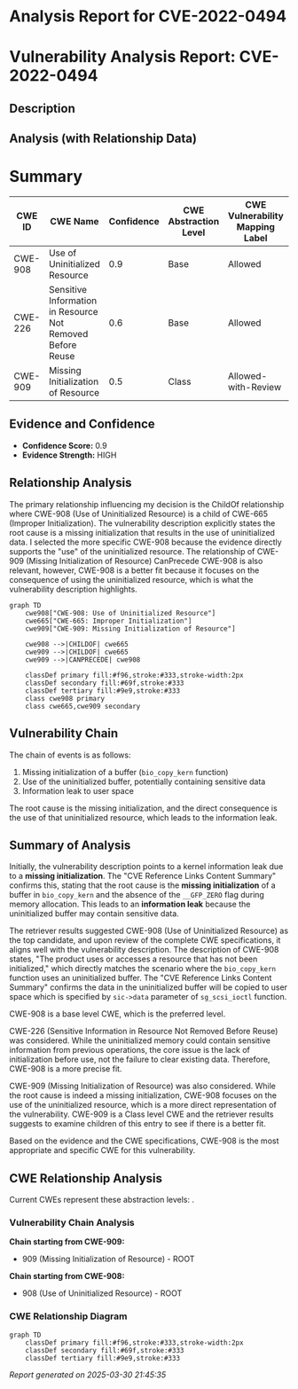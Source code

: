 # Analysis Report for CVE-2022-0494

# Vulnerability Analysis Report: CVE-2022-0494

## Description



## Analysis (with Relationship Data)

# Summary
| CWE ID | CWE Name | Confidence | CWE Abstraction Level | CWE Vulnerability Mapping Label | CWE-Vulnerability Mapping Notes |
|---|---|---|---|---|---|
| CWE-908 | Use of Uninitialized Resource | 0.9 | Base | Allowed | Primary CWE |
| CWE-226 | Sensitive Information in Resource Not Removed Before Reuse | 0.6 | Base | Allowed | Secondary Candidate |
| CWE-909 | Missing Initialization of Resource | 0.5 | Class | Allowed-with-Review | Secondary Candidate |

## Evidence and Confidence

*   **Confidence Score:** 0.9
*   **Evidence Strength:** HIGH

## Relationship Analysis
The primary relationship influencing my decision is the ChildOf relationship where CWE-908 (Use of Uninitialized Resource) is a child of CWE-665 (Improper Initialization). The vulnerability description explicitly states the root cause is a missing initialization that results in the use of uninitialized data. I selected the more specific CWE-908 because the evidence directly supports the "use" of the uninitialized resource. The relationship of CWE-909 (Missing Initialization of Resource) CanPrecede CWE-908 is also relevant, however, CWE-908 is a better fit because it focuses on the consequence of using the uninitialized resource, which is what the vulnerability description highlights.

```mermaid
graph TD
    cwe908["CWE-908: Use of Uninitialized Resource"]
    cwe665["CWE-665: Improper Initialization"]
    cwe909["CWE-909: Missing Initialization of Resource"]
    
    cwe908 -->|CHILDOF| cwe665
    cwe909 -->|CHILDOF| cwe665
    cwe909 -->|CANPRECEDE| cwe908
    
    classDef primary fill:#f96,stroke:#333,stroke-width:2px
    classDef secondary fill:#69f,stroke:#333
    classDef tertiary fill:#9e9,stroke:#333
    class cwe908 primary
    class cwe665,cwe909 secondary
```

## Vulnerability Chain
The chain of events is as follows:
1.  Missing initialization of a buffer (`bio_copy_kern` function)
2.  Use of the uninitialized buffer, potentially containing sensitive data
3.  Information leak to user space

The root cause is the missing initialization, and the direct consequence is the use of that uninitialized resource, which leads to the information leak.

## Summary of Analysis
Initially, the vulnerability description points to a kernel information leak due to a **missing initialization**. The "CVE Reference Links Content Summary" confirms this, stating that the root cause is the **missing initialization** of a buffer in `bio_copy_kern` and the absence of the `__GFP_ZERO` flag during memory allocation. This leads to an **information leak** because the uninitialized buffer may contain sensitive data.

The retriever results suggested CWE-908 (Use of Uninitialized Resource) as the top candidate, and upon review of the complete CWE specifications, it aligns well with the vulnerability description. The description of CWE-908 states, "The product uses or accesses a resource that has not been initialized," which directly matches the scenario where the `bio_copy_kern` function uses an uninitialized buffer. The "CVE Reference Links Content Summary" confirms the data in the uninitialized buffer will be copied to user space which is specified by `sic->data` parameter of `sg_scsi_ioctl` function.

CWE-908 is a base level CWE, which is the preferred level.

CWE-226 (Sensitive Information in Resource Not Removed Before Reuse) was considered. While the uninitialized memory could contain sensitive information from previous operations, the core issue is the lack of initialization before use, not the failure to clear existing data. Therefore, CWE-908 is a more precise fit.

CWE-909 (Missing Initialization of Resource) was also considered. While the root cause is indeed a missing initialization, CWE-908 focuses on the use of the uninitialized resource, which is a more direct representation of the vulnerability. CWE-909 is a Class level CWE and the retriever results suggests to examine children of this entry to see if there is a better fit.

Based on the evidence and the CWE specifications, CWE-908 is the most appropriate and specific CWE for this vulnerability.


## CWE Relationship Analysis

Current CWEs represent these abstraction levels: .


### Vulnerability Chain Analysis

**Chain starting from CWE-909:**
- 909 (Missing Initialization of Resource) - ROOT


**Chain starting from CWE-908:**
- 908 (Use of Uninitialized Resource) - ROOT



### CWE Relationship Diagram

```mermaid
graph TD
    classDef primary fill:#f96,stroke:#333,stroke-width:2px
    classDef secondary fill:#69f,stroke:#333
    classDef tertiary fill:#9e9,stroke:#333
```



*Report generated on 2025-03-30 21:45:35*
